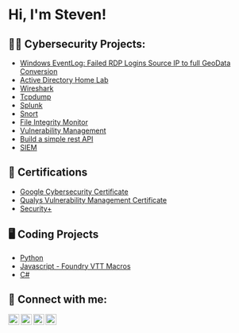 <h1>Hi, I'm Steven!</h1>

<h2>👨‍💻 Cybersecurity Projects:</h2>

- [Windows EventLog: Failed RDP Logins Source IP to full GeoData Conversion](https://github.com/Steven-Vsqz/HoneypotHomeLab)
- [Active Directory Home Lab](https://github.com/Steven-Vsqz/la)
- [Wireshark](https://github.com/Steven-Vsqz/la)
- [Tcpdump](https://github.com/Steven-Vsqz/la)
- [Splunk](https://github.com/Steven-Vsqz/la)
- [Snort](https://github.com/Steven-Vsqz/la)
- [File Integrity Monitor](https://github.com/Steven-Vsqz/la)
- [Vulnerability Management](https://github.com/Steven-Vsqz/la)
- [Build a simple rest API](https://github.com/Steven-Vsqz/la)
- [SIEM](https://github.com/Steven-Vsqz/la)


<h2>📑 Certifications</h2>

- [Google Cybersecurity Certificate](https://github.com/Steven-Vsqz/GoogleCybersecrityCertificate)
- [Qualys Vulnerability Management Certificate](https://github.com/Steven-Vsqz/QualysVMDRCertificate/tree/main)
- [Security+](https://github.com/Steven-Vsqz/la)

<h2>🖥️ Coding Projects</h2>

- [Python](https://github.com/Steven-Vsqz/Foundry_VTT_Macro_Scripts)
- [Javascript - Foundry VTT Macros](https://github.com/Steven-Vsqz/Foundry_VTT_Macro_Scripts)
- [C#](https://github.com/Steven-Vsqz/Foundry_VTT_Macro_Scripts)

<h2> 🤳 Connect with me:</h2>

[<img align="left" alt="JoshMadakor | YouTube" width="22px" src="https://cdn.jsdelivr.net/npm/simple-icons@v3/icons/youtube.svg" />][youtube]
[<img align="left" alt="JoshMadakor | Twitter" width="22px" src="https://cdn.jsdelivr.net/npm/simple-icons@v3/icons/twitter.svg" />][twitter]
[<img align="left" alt="JoshMadakor | LinkedIn" width="22px" src="https://cdn.jsdelivr.net/npm/simple-icons@v3/icons/linkedin.svg" />][linkedin]
[<img align="left" alt="JoshMadakor | Instagram" width="22px" src="https://cdn.jsdelivr.net/npm/simple-icons@v3/icons/instagram.svg" />][instagram]

[twitter]: https://twitter.com/joshmadakor
[youtube]: https://www.youtube.com/c/joshmadakor
[instagram]: https://www.instagram.com/joshmadakor/
[linkedin]: https://linkedin.com/in/joshmadakor

<!--
**joshmadakor1/joshmadakor1** is a ✨ _special_ ✨ repository because its `README.md` (this file) appears on your GitHub profile.

Here are some ideas to get you started:

- 🔭 I’m currently working on ...
- 🌱 I’m currently learning ...
- 👯 I’m looking to collaborate on ...
- 🤔 I’m looking for help with ...
- 💬 Ask me about ...
- 📫 How to reach me: ...
- 😄 Pronouns: ...
- ⚡ Fun fact: ...
-->
